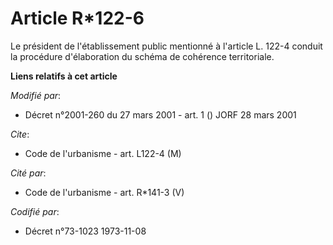 # Article R*122-6

Le président de l'établissement public mentionné à l'article L. 122-4 conduit la procédure d'élaboration du schéma de
cohérence territoriale.

**Liens relatifs à cet article**

_Modifié par_:

  - Décret n°2001-260 du 27 mars 2001 - art. 1 () JORF 28 mars 2001

_Cite_:

  - Code de l'urbanisme - art. L122-4 (M)

_Cité par_:

  - Code de l'urbanisme - art. R*141-3 (V)

_Codifié par_:

  - Décret n°73-1023 1973-11-08
